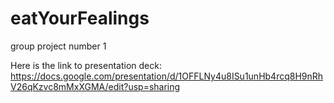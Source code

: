 # eatYourFealings
group project number 1

Here is the link to presentation deck: https://docs.google.com/presentation/d/1OFFLNy4u8ISu1unHb4rcq8H9nRhV26qKzvc8mMxXGMA/edit?usp=sharing
